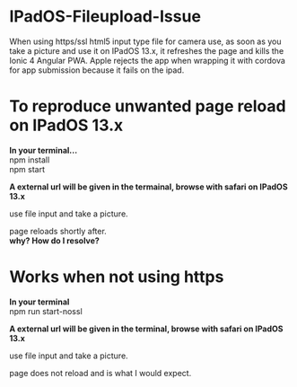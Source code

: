 # IPadOS-Fileupload-Issue
When using https/ssl html5 input type file for camera use, as soon as you take a picture and use it on IPadOS 13.x, it refreshes the page and kills the Ionic 4 Angular PWA.  Apple rejects the app when wrapping it with cordova for app submission because it fails on the ipad.

# To reproduce unwanted page reload on IPadOS 13.x
**In your terminal...**  
npm install  
npm start  

**A external url will be given in the termainal, browse with safari on IPadOS 13.x**  

use file input and take a picture.

page reloads shortly after.  
**why? How do I resolve?**

# Works when not using https
**In your terminal**  
npm run start-nossl  

**A external url will be given in the terminal, browse with safari on IPadOS 13.x**    

use file input and take a picture.  

page does not reload and is what I would expect.


